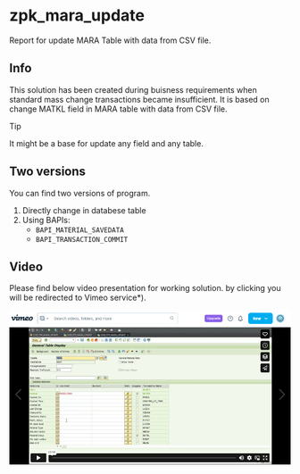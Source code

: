 # zpk_mara_update

Report for update MARA Table with data from CSV file.

## Info
This solution has been created during buisness requirements when standard mass change transactions became insufficient. It is based on change MATKL field in MARA table with data from CSV file. 

> [!TIP]
> It might be a base for update any field and any table.

## Two versions
You can find two versions of program.
1. Directly change in databese table 
2. Using BAPIs:
    - `BAPI_MATERIAL_SAVEDATA`
    - `BAPI_TRANSACTION_COMMIT`

## Video
Please find below video presentation for working solution.
by clicking you will be redirected to Vimeo service*)</su>.

[![screen](https://github.com/jacekirlik/zpk_mara_update/blob/e09f4168981f697912332f895f7c6e4f93ac429d/screen.png)](https://vimeo.com/977685705)



